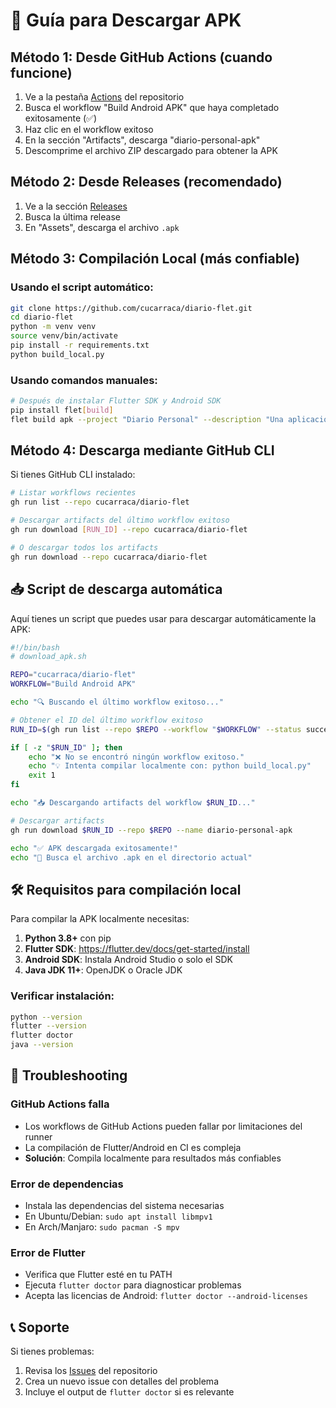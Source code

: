 # 📱 Guía para Descargar APK

## Método 1: Desde GitHub Actions (cuando funcione)

1. Ve a la pestaña [Actions](https://github.com/cucarraca/diario-flet/actions) del repositorio
2. Busca el workflow "Build Android APK" que haya completado exitosamente (✅)
3. Haz clic en el workflow exitoso
4. En la sección "Artifacts", descarga "diario-personal-apk"
5. Descomprime el archivo ZIP descargado para obtener la APK

## Método 2: Desde Releases (recomendado)

1. Ve a la sección [Releases](https://github.com/cucarraca/diario-flet/releases)
2. Busca la última release
3. En "Assets", descarga el archivo `.apk`

## Método 3: Compilación Local (más confiable)

### Usando el script automático:
```bash
git clone https://github.com/cucarraca/diario-flet.git
cd diario-flet
python -m venv venv
source venv/bin/activate
pip install -r requirements.txt
python build_local.py
```

### Usando comandos manuales:
```bash
# Después de instalar Flutter SDK y Android SDK
pip install flet[build]
flet build apk --project "Diario Personal" --description "Una aplicación de diario personal" --org com.diarioflet.app
```

## Método 4: Descarga mediante GitHub CLI

Si tienes GitHub CLI instalado:

```bash
# Listar workflows recientes
gh run list --repo cucarraca/diario-flet

# Descargar artifacts del último workflow exitoso
gh run download [RUN_ID] --repo cucarraca/diario-flet

# O descargar todos los artifacts
gh run download --repo cucarraca/diario-flet
```

## 📥 Script de descarga automática

Aquí tienes un script que puedes usar para descargar automáticamente la APK:

```bash
#!/bin/bash
# download_apk.sh

REPO="cucarraca/diario-flet"
WORKFLOW="Build Android APK"

echo "🔍 Buscando el último workflow exitoso..."

# Obtener el ID del último workflow exitoso
RUN_ID=$(gh run list --repo $REPO --workflow "$WORKFLOW" --status success --limit 1 --json databaseId --jq '.[0].databaseId')

if [ -z "$RUN_ID" ]; then
    echo "❌ No se encontró ningún workflow exitoso."
    echo "💡 Intenta compilar localmente con: python build_local.py"
    exit 1
fi

echo "📥 Descargando artifacts del workflow $RUN_ID..."

# Descargar artifacts
gh run download $RUN_ID --repo $REPO --name diario-personal-apk

echo "✅ APK descargada exitosamente!"
echo "📱 Busca el archivo .apk en el directorio actual"
```

## 🛠️ Requisitos para compilación local

Para compilar la APK localmente necesitas:

1. **Python 3.8+** con pip
2. **Flutter SDK**: https://flutter.dev/docs/get-started/install
3. **Android SDK**: Instala Android Studio o solo el SDK
4. **Java JDK 11+**: OpenJDK o Oracle JDK

### Verificar instalación:
```bash
python --version
flutter --version
flutter doctor
java --version
```

## 🚨 Troubleshooting

### GitHub Actions falla
- Los workflows de GitHub Actions pueden fallar por limitaciones del runner
- La compilación de Flutter/Android en CI es compleja
- **Solución**: Compila localmente para resultados más confiables

### Error de dependencias
- Instala las dependencias del sistema necesarias
- En Ubuntu/Debian: `sudo apt install libmpv1`
- En Arch/Manjaro: `sudo pacman -S mpv`

### Error de Flutter
- Verifica que Flutter esté en tu PATH
- Ejecuta `flutter doctor` para diagnosticar problemas
- Acepta las licencias de Android: `flutter doctor --android-licenses`

## 📞 Soporte

Si tienes problemas:
1. Revisa los [Issues](https://github.com/cucarraca/diario-flet/issues) del repositorio
2. Crea un nuevo issue con detalles del problema
3. Incluye el output de `flutter doctor` si es relevante